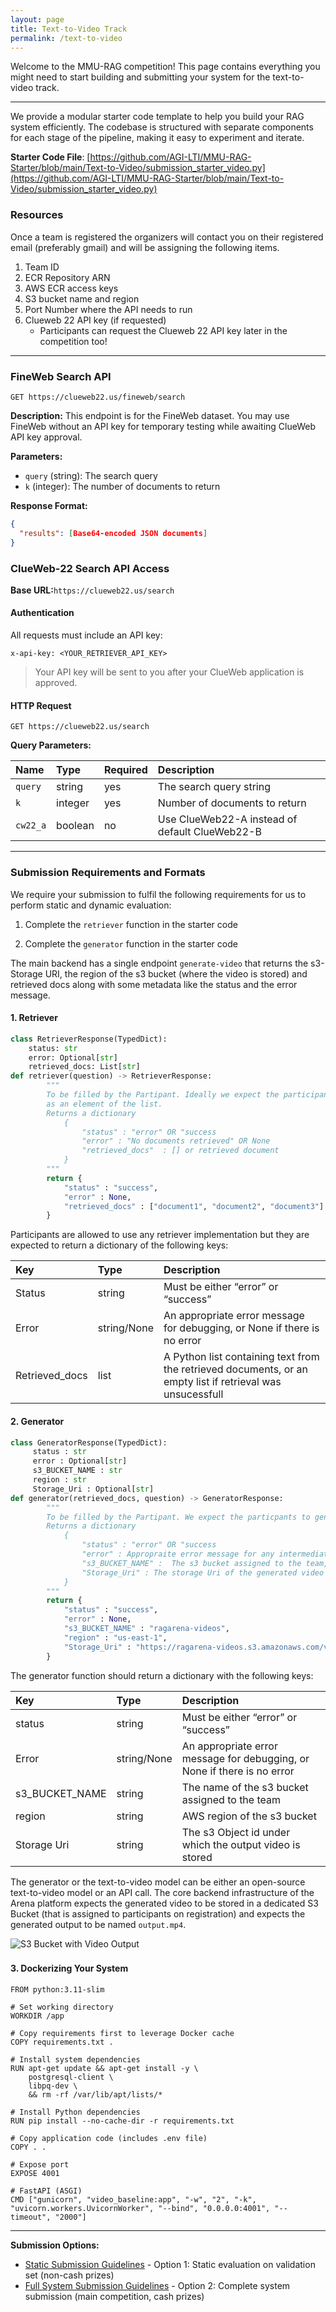 ```yaml
---
layout: page
title: Text-to-Video Track
permalink: /text-to-video
---
```


Welcome to the MMU-RAG competition! This page contains everything you might need to start building and submitting your system for the text-to-video track.

------



We provide a modular starter code template to help you build your RAG system efficiently. The codebase is structured with separate components for each stage of the pipeline, making it easy to experiment and iterate.



**Starter Code File**: [https://github.com/AGI-LTI/MMU-RAG-Starter/blob/main/Text-to-Video/submission_starter_video.py](https://github.com/AGI-LTI/MMU-RAG-Starter/blob/main/Text-to-Video/submission_starter_video.py)



### Resources 

Once a team is registered the organizers will contact you on their registered email (preferably gmail) and will be assigning the following items.

1. Team ID
2. ECR Repository ARN
3. AWS ECR access keys
4. S3 bucket name and region
5. Port Number where the API needs to run
6. Clueweb 22 API key (if requested)
    - Participants can request the Clueweb 22 API key later in the competition too!

---

### FineWeb Search API

```
GET https://clueweb22.us/fineweb/search
```

**Description:** This endpoint is for the FineWeb dataset. You may use FineWeb without an API key for temporary testing while awaiting ClueWeb API key approval.

**Parameters:**

-   `query` (string): The search query
-   `k` (integer): The number of documents to return

**Response Format:**

```json
{
  "results": [Base64-encoded JSON documents]
}
```

### ClueWeb-22 Search API Access

**Base URL:**`https://clueweb22.us/search`

#### Authentication

All requests must include an API key:

```
x-api-key: <YOUR_RETRIEVER_API_KEY>
```

> Your API key will be sent to you after your ClueWeb application is approved.

#### HTTP Request

```
GET https://clueweb22.us/search
```

**Query Parameters:**

| Name | Type | Required | Description |
| :--- | :--- | :--- | :--- |
| `query` | string | yes | The search query string |
| `k` | integer | yes | Number of documents to return |
| `cw22_a` | boolean | no | Use ClueWeb22-A instead of default ClueWeb22-B |

---


### Submission Requirements and Formats

We require your submission to fulfil the following requirements for us to perform static and dynamic evaluation: 

1. Complete the `retriever` function in the starter code

2. Complete the `generator` function in the starter code

   

The main backend has a single endpoint `generate-video` that returns the s3-Storage URI, the region of the s3 bucket (where the video is stored) and retrieved docs along with some metadata like the status and the error message.



#### 1. Retriever

```python
class RetrieverResponse(TypedDict):
    status: str
    error: Optional[str]
    retrieved_docs: List[str]
def retriever(question) -> RetrieverResponse: 
        """
        To be filled by the Partipant. Ideally we expect the participant to retrive top -k documents with each document of String datatype
        as an element of the list.
        Returns a dictionary 
            {
                "status" : "error" OR "success
                "error" : "No documents retrieved" OR None
                "retrieved_docs"  : [] or retrieved document
            }
        """
        return {
            "status" : "success",
            "error" : None,
            "retrieved_docs" : ["document1", "document2", "document3"]
        }
```



Participants are allowed to use any retriever implementation but they are expected to return a dictionary of the following keys:

| Key            | Type        | Description                                                  |
| :------------- | :---------- | :----------------------------------------------------------- |
| Status         | string      | Must be either “error” or “success”                          |
| Error          | string/None | An appropriate error message for debugging, or None if there is no error |
| Retrieved_docs | list        | A Python list containing text from the retrieved documents, or an empty list if retrieval was unsucessfull |



#### 2. Generator

```python
class GeneratorResponse(TypedDict):
     status : str
     error : Optional[str]
     s3_BUCKET_NAME : str
     region : str
     Storage_Uri : Optional[str]
def generator(retrieved_docs, question) -> GeneratorResponse:
        """
        To be filled by the Partipant. We expect the particpants to generate a video and store it in an s3 bucket.
        Returns a dictionary
            {
                "status" : "error" OR "success
                "error" : Appropraite error message for any intermediate steps  OR None
                "s3_BUCKET_NAME" :  The s3 bucket assigned to the team, this will be used an integrity check in the main backend
                "Storage_Uri" : The storage Uri of the generated video in the assigned s3 bucket or None
            }
        """
        return {
            "status" : "success",
            "error" : None,
            "s3_BUCKET_NAME" : "ragarena-videos",
            "region" : "us-east-1",
            "Storage_Uri" : "https://ragarena-videos.s3.amazonaws.com/video.mp4"
        }
```



The generator function should return a dictionary with the following keys:

| Key            | Type        | Description                                                  |
| :------------- | :---------- | :----------------------------------------------------------- |
| status         | string      | Must be either “error” or “success”                          |
| Error          | string/None | An appropriate error message for debugging, or None if there is no error |
| s3_BUCKET_NAME | string      | The name of the s3 bucket assigned to the team               |
| region         | string      | AWS region of the s3 bucket                                  |
| Storage Uri    | string      | The s3 Object id under which the output video is stored      |



The generator or the text-to-video model can be either an open-source text-to-video model or an API call. The core backend infrastructure of the Arena platform expects the generated video to be stored in a dedicated S3 Bucket (that is assigned to participants on registration) and expects the generated output to be named `output.mp4`.

![S3 Bucket with Video Output](https://agi-lti.github.io/MMU-RAGent-Preview/assets/img/submission/s3.png)

### 

#### 3. Dockerizing Your System

```
FROM python:3.11-slim

# Set working directory
WORKDIR /app

# Copy requirements first to leverage Docker cache
COPY requirements.txt .

# Install system dependencies
RUN apt-get update && apt-get install -y \
    postgresql-client \
    libpq-dev \
    && rm -rf /var/lib/apt/lists/*

# Install Python dependencies
RUN pip install --no-cache-dir -r requirements.txt

# Copy application code (includes .env file)
COPY . .

# Expose port
EXPOSE 4001

# FastAPI (ASGI)
CMD ["gunicorn", "video_baseline:app", "-w", "2", "-k", "uvicorn.workers.UvicornWorker", "--bind", "0.0.0.0:4001", "--timeout", "2000"]
```

---

**Submission Options:**
- [Static Submission Guidelines](/MMU-RAGent-Preview/static-submission/) - Option 1: Static evaluation on validation set (non-cash prizes)
- [Full System Submission Guidelines](/MMU-RAGent-Preview/full-submission/) - Option 2: Complete system submission (main competition, cash prizes)